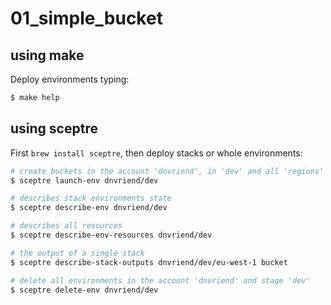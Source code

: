 # 01_simple_bucket

## using make
Deploy environments typing:

```bash
$ make help
```

## using sceptre
First `brew install sceptre`, then deploy stacks or whole environments:

```bash
# create buckets in the account 'dnvriend', in 'dev' and all 'regions'
$ sceptre launch-env dnvriend/dev 

# describes stack environments state
$ sceptre describe-env dnvriend/dev

# describes all resources
$ sceptre describe-env-resources dnvriend/dev

# the output of a single stack
$ sceptre describe-stack-outputs dnvriend/dev/eu-west-1 bucket

# delete all environments in the account 'dnvriend' and stage 'dev'
$ sceptre delete-env dnvriend/dev
```